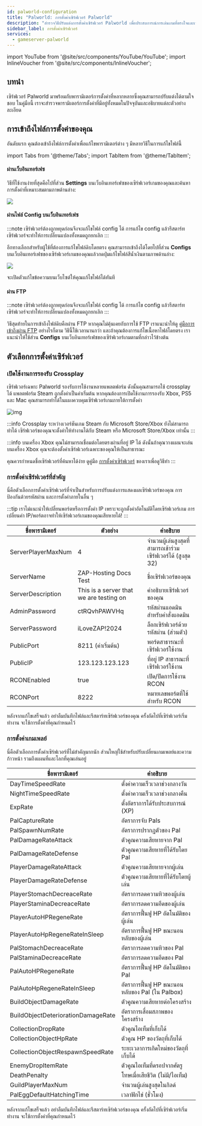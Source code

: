```yaml
---
id: palworld-configuration
title: "Palworld: การตั้งค่าเซิร์ฟเวอร์ Palworld"
description: "สำรวจวิธีปรับแต่งการตั้งค่าเซิร์ฟเวอร์ Palworld เพื่อประสบการณ์การเล่นเกมที่ตรงใจและเพิ่มประสิทธิภาพการเล่นของคุณ → เรียนรู้เพิ่มเติมตอนนี้"
sidebar_label: การตั้งค่าเซิร์ฟเวอร์
services:
  - gameserver-palworld
---
```


import YouTube from '@site/src/components/YouTube/YouTube';
import InlineVoucher from '@site/src/components/InlineVoucher';

## บทนำ
เซิร์ฟเวอร์ Palworld มาพร้อมกับพารามิเตอร์การตั้งค่าที่หลากหลายซึ่งคุณสามารถปรับแต่งได้ตามใจชอบ ในคู่มือนี้ เราจะสำรวจพารามิเตอร์การตั้งค่าที่มีอยู่ทั้งหมดในปัจจุบันและอธิบายแต่ละตัวอย่างละเอียด
<YouTube videoId="Trs9Ysxa1gc" imageSrc="https://screensaver01.zap-hosting.com/index.php/s/LsRSG5MHK9PyQZF/preview" title="ตั้งค่าเซิร์ฟเวอร์ Palworld ในเวลาแค่ 1 นาที!" description="รู้สึกเข้าใจมากขึ้นเมื่อเห็นของจริง? เราจัดให้! ดำดิ่งสู่คลิปวิดีโอที่อธิบายทุกอย่างให้คุณ ไม่ว่าคุณจะรีบหรือชอบเรียนรู้แบบสนุก ๆ!"/>

<InlineVoucher />

## การเข้าถึงไฟล์การตั้งค่าของคุณ

อันดับแรก คุณต้องเข้าถึงไฟล์การตั้งค่าเพื่อแก้ไขพารามิเตอร์ต่าง ๆ มีหลายวิธีในการแก้ไขไฟล์นี้

import Tabs from '@theme/Tabs';
import TabItem from '@theme/TabItem';

<Tabs>
<TabItem value="settings" label="ผ่านเว็บอินเทอร์เฟซ" default>

#### ผ่านเว็บอินเทอร์เฟซ

วิธีที่ใช้งานง่ายที่สุดคือไปที่ส่วน **Settings** บนเว็บอินเทอร์เฟซของเซิร์ฟเวอร์เกมของคุณและค้นหาการตั้งค่าที่เหมาะสมตามภาพด้านล่าง:

![](https://screensaver01.zap-hosting.com/index.php/s/QDPzFgWRrfB49HB/preview)
</TabItem>

<TabItem value="configs" label="ผ่านไฟล์ Config บนเว็บอินเทอร์เฟซ">

#### ผ่านไฟล์ Config บนเว็บอินเทอร์เฟซ

:::note
เซิร์ฟเวอร์ต้องถูกหยุดก่อนจึงจะแก้ไขไฟล์ config ได้ การแก้ไข config แล้วรีสตาร์ทเซิร์ฟเวอร์จะทำให้การเปลี่ยนแปลงทั้งหมดถูกยกเลิก
:::

อีกทางเลือกสำหรับผู้ใช้ที่ต้องการแก้ไขไฟล์ดิบโดยตรง คุณสามารถเข้าถึงได้โดยไปที่ส่วน **Configs** บนเว็บอินเทอร์เฟซของเซิร์ฟเวอร์เกมของคุณแล้วกดปุ่มแก้ไขไฟล์สีน้ำเงินตามภาพด้านล่าง:

![](https://github.com/zaphosting/docs/assets/42719082/53c8acad-7347-4c3e-85bf-5ae0ad423fc6)

จะเปิดตัวแก้ไขข้อความบนเว็บไซต์ให้คุณแก้ไขไฟล์ได้ทันที

</TabItem>

<TabItem value="ftp" label="ผ่าน FTP">


#### ผ่าน FTP

:::note
เซิร์ฟเวอร์ต้องถูกหยุดก่อนจึงจะแก้ไขไฟล์ config ได้ การแก้ไข config แล้วรีสตาร์ทเซิร์ฟเวอร์จะทำให้การเปลี่ยนแปลงทั้งหมดถูกยกเลิก
:::

วิธีสุดท้ายในการเข้าถึงไฟล์ดิบคือผ่าน FTP หากคุณไม่คุ้นเคยกับการใช้ FTP เราแนะนำให้ดู [คู่มือการเข้าถึงผ่าน FTP](gameserver-ftpaccess.md) อย่างไรก็ตาม วิธีนี้ใช้เวลานานกว่า และถ้าคุณต้องการแก้ไขเนื้อหาไฟล์โดยตรง เราแนะนำให้ใช้ส่วน **Configs** บนเว็บอินเทอร์เฟซของเซิร์ฟเวอร์เกมตามที่กล่าวไว้ข้างต้น

</TabItem>
</Tabs>

## ตัวเลือกการตั้งค่าเซิร์ฟเวอร์

### เปิดใช้งานการรองรับ Crossplay

เซิร์ฟเวอร์เฉพาะ Palworld รองรับการใช้งานหลายแพลตฟอร์ม ดังนั้นคุณสามารถใช้ crossplay ได้ แพลตฟอร์ม Steam ถูกตั้งค่าเป็นค่าเริ่มต้น หากคุณต้องการเปิดใช้งานการรองรับ Xbox, PS5 และ Mac คุณสามารถทำได้ในแผงควบคุมเซิร์ฟเวอร์เกมภายใต้การตั้งค่า

![img](https://screensaver01.zap-hosting.com/index.php/s/nD5kBoNH2JBfoxF/preview)

:::info
Crossplay ระหว่างเวอร์ชันเกม Steam กับ Microsoft Store/Xbox ยังไม่สามารถทำได้ เซิร์ฟเวอร์ของคุณจะตั้งค่าให้ทำงานได้กับ Steam หรือ Microsoft Store/Xbox เท่านั้น
:::

:::info
บนเครื่อง Xbox คุณไม่สามารถเชื่อมต่อโดยตรงผ่านที่อยู่ IP ได้ ดังนั้นถ้าคุณวางแผนจะเล่นบนเครื่อง Xbox คุณจะต้องตั้งค่าเซิร์ฟเวอร์เฉพาะของคุณให้เป็นสาธารณะ

คุณควรกำหนดชื่อเซิร์ฟเวอร์ที่ค้นหาได้ง่าย ดูคู่มือ [การตั้งค่าเซิร์ฟเวอร์](palworld-configuration.md) ของเราเพื่อดูวิธีทำ
:::

### การตั้งค่าเซิร์ฟเวอร์ที่สำคัญ

นี่คือตัวเลือกการตั้งค่าเซิร์ฟเวอร์ที่จำเป็นสำหรับการปรับแต่งการแสดงผลเซิร์ฟเวอร์ของคุณ การป้องกันด้วยรหัสผ่าน และการตั้งค่าภายในอื่น ๆ

:::tip
เราไม่แนะนำให้เปลี่ยนพอร์ตหรือการตั้งค่า IP เพราะจะถูกตั้งค่าอัตโนมัติโดยเซิร์ฟเวอร์เกม การเปลี่ยนค่า IP/พอร์ตอาจทำให้เซิร์ฟเวอร์เกมของคุณเสียหายได้!
:::

| ชื่อพารามิเตอร์               | ตัวอย่าง                             | คำอธิบาย                                                  |
| ------------------------------ | ----------------------------------- | ---------------------------------------------------------- | 
| ServerPlayerMaxNum             | 4                                   | จำนวนผู้เล่นสูงสุดที่สามารถเข้าร่วมเซิร์ฟเวอร์ได้ (สูงสุด 32) |
| ServerName                     | ZAP-Hosting Docs Test               | ชื่อเซิร์ฟเวอร์ของคุณ                                     |
| ServerDescription              | This is a server that we are testing on | คำอธิบายเซิร์ฟเวอร์ของคุณ                               |
| AdminPassword                  | ctRQvhPAWVHq                        | รหัสผ่านแอดมินสำหรับคำสั่งแอดมิน                         |
| ServerPassword                 | iLoveZAP!2024                     | ล็อกเซิร์ฟเวอร์ด้วยรหัสผ่าน (ส่วนตัว)                     |
| PublicPort                     | 8211 (ค่าเริ่มต้น)                 | พอร์ตสาธารณะที่เซิร์ฟเวอร์ใช้งาน                          |
| PublicIP                       | 123.123.123.123                   | ที่อยู่ IP สาธารณะที่เซิร์ฟเวอร์ใช้งาน                    |
| RCONEnabled                    | true                              | เปิด/ปิดการใช้งาน RCON                                    |
| RCONPort                       | 8222                              | หมายเลขพอร์ตที่ใช้สำหรับ RCON                              |

หลังจากแก้ไขเสร็จแล้ว อย่าลืมบันทึกไฟล์และรีสตาร์ทเซิร์ฟเวอร์ของคุณ ครั้งถัดไปที่เซิร์ฟเวอร์เริ่มทำงาน จะใช้การตั้งค่าที่คุณกำหนดไว้

### การตั้งค่าเกมเพลย์

นี่คือตัวเลือกการตั้งค่าเซิร์ฟเวอร์ที่ไม่สำคัญมากนัก ส่วนใหญ่ใช้สำหรับปรับเปลี่ยนเกมเพลย์และความก้าวหน้า รวมถึงแผนที่และโลกที่คุณเล่นอยู่

| ชื่อพารามิเตอร์                 | คำอธิบาย                                         | 
| -------------------------------- | ------------------------------------------------ | 
| DayTimeSpeedRate                 | ตั้งค่าความเร็วเวลาช่วงกลางวัน                   |
| NightTimeSpeedRate               | ตั้งค่าความเร็วเวลาช่วงกลางคืน                   |
| ExpRate                        | ตั้งอัตราการได้รับประสบการณ์ (XP)                 |
| PalCaptureRate                 | อัตราการจับ Pals                                  |
| PalSpawnNumRate                | อัตราการปรากฏตัวของ Pal                           |
| PalDamageRateAttack            | ตัวคูณความเสียหายจาก Pal                          |
| PalDamageRateDefense           | ตัวคูณความเสียหายที่ได้รับโดย Pal                  |
| PlayerDamageRateAttack         | ตัวคูณความเสียหายจากผู้เล่น                        |
| PlayerDamageRateDefense        | ตัวคูณความเสียหายที่ได้รับโดยผู้เล่น                |
| PlayerStomachDecreaceRate      | อัตราการลดความหิวของผู้เล่น                         |
| PlayerStaminaDecreaceRate      | อัตราการลดความอึดของผู้เล่น                         |
| PlayerAutoHPRegeneRate         | อัตราการฟื้นฟู HP อัตโนมัติของผู้เล่น               |
| PlayerAutoHpRegeneRateInSleep  | อัตราการฟื้นฟู HP ขณะนอนหลับของผู้เล่น             |
| PalStomachDecreaceRate         | อัตราการลดความหิวของ Pal                            |
| PalStaminaDecreaceRate         | อัตราการลดความอึดของ Pal                            |
| PalAutoHPRegeneRate            | อัตราการฟื้นฟู HP อัตโนมัติของ Pal                  |
| PalAutoHpRegeneRateInSleep     | อัตราการฟื้นฟู HP ขณะนอนหลับของ Pal (ใน Palbox)     |
| BuildObjectDamageRate          | ตัวคูณความเสียหายต่อโครงสร้าง                       |
| BuildObjectDeteriorationDamageRate | อัตราการเสื่อมสภาพของโครงสร้าง                   |
| CollectionDropRate             | ตัวคูณไอเท็มที่เก็บได้                              |
| CollectionObjectHpRate         | ตัวคูณ HP ของวัตถุที่เก็บได้                         |
| CollectionObjectRespawnSpeedRate | ระยะเวลาการเกิดใหม่ของวัตถุที่เก็บได้               |
| EnemyDropItemRate              | ตัวคูณไอเท็มที่ดรอปจากศัตรู                         |
| DeathPenalty                   | โทษเมื่อเสียชีวิต (ไม่มี/ไอเท็ม)                      |
| GuildPlayerMaxNum              | จำนวนผู้เล่นสูงสุดในกิลด์                            |
| PalEggDefaultHatchingTime      | เวลาฟักไข่ (ชั่วโมง)                                 |

หลังจากแก้ไขเสร็จแล้ว อย่าลืมบันทึกไฟล์และรีสตาร์ทเซิร์ฟเวอร์ของคุณ ครั้งถัดไปที่เซิร์ฟเวอร์เริ่มทำงาน จะใช้การตั้งค่าที่คุณกำหนดไว้

<InlineVoucher />